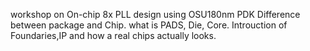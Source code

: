 workshop on On-chip 8x PLL design using OSU180nm PDK 
Difference between package and Chip. what is PADS, Die, Core.
Introuction of Foundaries,IP and how a real chips actually looks.
